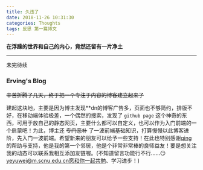 ```yaml
---
title: 久违了
date: 2018-11-26 10:31:30
categories: Thoughts
tags: 反思 第一篇博文
---
```


  **在浮躁的世界和自己的内心，竟然还留有一片净土** 

-------
未完待续

### Erving's Blog 

~~辛苦折腾了几天，终于把一个专注于内容的博客建立起来了~~

建起这块地，主要是因为博主发现**dn的博客广告多，页面也不够简约，排版不好，在移动端体验极差，一个偶然的搜索，发现了 `github page` 这个神奇的东西，可用于放自己的静态网页，主要什么都可以自定义，也可以作为入门前端的一个启蒙吧！为此，博主还 ~~专门恶补~~ 了一波前端基础知识，打算慢慢以此博客进阶，先入门一波前端。希望新来的朋友可以给予一些支持！在此也特别感谢[qing](izgq.net)
的帮助与支持，他是我的第一个邻居，他是个非常非常棒的良师益友！要是想关注我的动态可以联系我相互添加友链喔。(不知道留言功能行不行……😏yeyuwei@m.scnu.edu.cn愿和你一起共勉、学习进步！)

